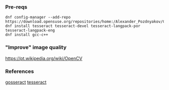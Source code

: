 ### Pre-reqs
~~~
dnf config-manager --add-repo https://download.opensuse.org/repositories/home:/Alexander_Pozdnyakov/CentOS_8/
dnf install tesseract tesseract-devel tesseract-langpack-por tesseract-langpack-eng
dnf install gcc-c++
~~~

### "Improve" image quality
https://pt.wikipedia.org/wiki/OpenCV


### References
[gosseract](https://github.com/otiai10/gosseract/)
[tesseract](https://github.com/tesseract-ocr/tesseract/wiki)
